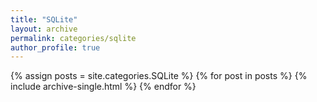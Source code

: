 ```yaml
---
title: "SQLite"
layout: archive
permalink: categories/sqlite
author_profile: true
---
```


{% assign posts = site.categories.SQLite %}
{% for post in posts %} {% include archive-single.html %} {% endfor %}
